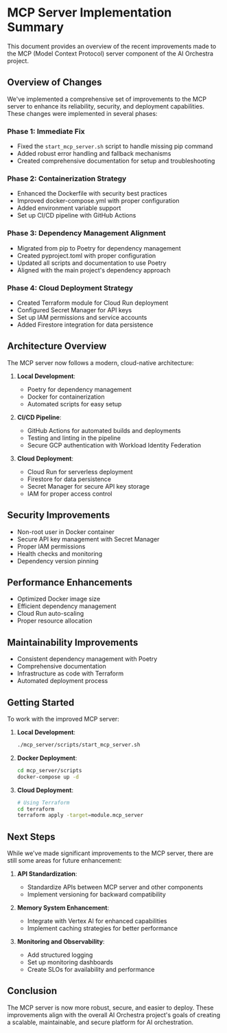 # MCP Server Implementation Summary

This document provides an overview of the recent improvements made to the MCP (Model Context Protocol) server component of the AI Orchestra project.

## Overview of Changes

We've implemented a comprehensive set of improvements to the MCP server to enhance its reliability, security, and deployment capabilities. These changes were implemented in several phases:

### Phase 1: Immediate Fix

- Fixed the `start_mcp_server.sh` script to handle missing pip command
- Added robust error handling and fallback mechanisms
- Created comprehensive documentation for setup and troubleshooting

### Phase 2: Containerization Strategy

- Enhanced the Dockerfile with security best practices
- Improved docker-compose.yml with proper configuration
- Added environment variable support
- Set up CI/CD pipeline with GitHub Actions

### Phase 3: Dependency Management Alignment

- Migrated from pip to Poetry for dependency management
- Created pyproject.toml with proper configuration
- Updated all scripts and documentation to use Poetry
- Aligned with the main project's dependency approach

### Phase 4: Cloud Deployment Strategy

- Created Terraform module for Cloud Run deployment
- Configured Secret Manager for API keys
- Set up IAM permissions and service accounts
- Added Firestore integration for data persistence

## Architecture Overview

The MCP server now follows a modern, cloud-native architecture:

1. **Local Development**:
   - Poetry for dependency management
   - Docker for containerization
   - Automated scripts for easy setup

2. **CI/CD Pipeline**:
   - GitHub Actions for automated builds and deployments
   - Testing and linting in the pipeline
   - Secure GCP authentication with Workload Identity Federation

3. **Cloud Deployment**:
   - Cloud Run for serverless deployment
   - Firestore for data persistence
   - Secret Manager for secure API key storage
   - IAM for proper access control

## Security Improvements

- Non-root user in Docker container
- Secure API key management with Secret Manager
- Proper IAM permissions
- Health checks and monitoring
- Dependency version pinning

## Performance Enhancements

- Optimized Docker image size
- Efficient dependency management
- Cloud Run auto-scaling
- Proper resource allocation

## Maintainability Improvements

- Consistent dependency management with Poetry
- Comprehensive documentation
- Infrastructure as code with Terraform
- Automated deployment process

## Getting Started

To work with the improved MCP server:

1. **Local Development**:
   ```bash
   ./mcp_server/scripts/start_mcp_server.sh
   ```

2. **Docker Deployment**:
   ```bash
   cd mcp_server/scripts
   docker-compose up -d
   ```

3. **Cloud Deployment**:
   ```bash
   # Using Terraform
   cd terraform
   terraform apply -target=module.mcp_server
   ```

## Next Steps

While we've made significant improvements to the MCP server, there are still some areas for future enhancement:

1. **API Standardization**:
   - Standardize APIs between MCP server and other components
   - Implement versioning for backward compatibility

2. **Memory System Enhancement**:
   - Integrate with Vertex AI for enhanced capabilities
   - Implement caching strategies for better performance

3. **Monitoring and Observability**:
   - Add structured logging
   - Set up monitoring dashboards
   - Create SLOs for availability and performance

## Conclusion

The MCP server is now more robust, secure, and easier to deploy. These improvements align with the overall AI Orchestra project's goals of creating a scalable, maintainable, and secure platform for AI orchestration.